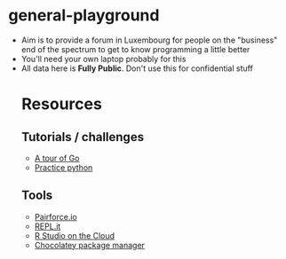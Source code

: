 # general-playground
<ul>
<li>Aim is to provide a forum in Luxembourg for people on the "business" end of the spectrum to get to know programming a little better</li>
<li>You'll need your own laptop probably for this</li>
  <li>All data here is <strong>Fully Public</strong>. Don't use this for confidential stuff</li>


<h1>Resources</h1>
<h2>Tutorials / challenges</h2>
<ul>
<li>  <a href="https://tour.golang.org/welcome/1">A tour of Go</a></li>
<li> <a href="http://www.practicepython.org/">Practice python</a></li>
</ul>
<h2>Tools</h2>
<ul>
<li> <a href="https://pairforce.io/">Pairforce.io</a></li>
<li> <a href="https://repl.it/">REPL.it</a></li>
<li> <a href="https://rstudio.cloud">R Studio on the Cloud</a></li>  
<li> <a href="https://chocolatey.org/">Chocolatey package manager</a></li>
</ul>
